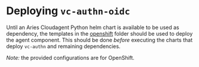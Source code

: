 # Deploying `vc-authn-oidc`

Until an Aries Cloudagent Python helm chart is available to be used as dependency, the templates in the [openshift](../openshift/) folder should be used to deploy the agent component. This should be done *before* executing the charts that deploy `vc-authn` and remaining dependencies.

*Note:* the provided configurations are for OpenShift.
